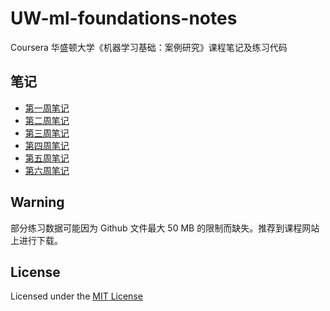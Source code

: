 # UW-ml-foundations-notes

Coursera 华盛顿大学《机器学习基础：案例研究》课程笔记及练习代码

## 笔记

* [第一周笔记](https://github.com/bighuang624/UW-ml-foundations-notes/blob/master/%E7%AC%AC%E4%B8%80%E5%91%A8%E7%AC%94%E8%AE%B0.md)
* [第二周笔记](https://github.com/bighuang624/UW-ml-foundations-notes/blob/master/%E7%AC%AC%E4%BA%8C%E5%91%A8%E7%AC%94%E8%AE%B0.md)
* [第三周笔记](https://github.com/bighuang624/UW-ml-foundations-notes/blob/master/%E7%AC%AC%E4%B8%89%E5%91%A8%E7%AC%94%E8%AE%B0.md)
* [第四周笔记](https://github.com/bighuang624/UW-ml-foundations-notes/blob/master/%E7%AC%AC%E5%9B%9B%E5%91%A8%E7%AC%94%E8%AE%B0.md)
* [第五周笔记](https://github.com/bighuang624/UW-ml-foundations-notes/blob/master/%E7%AC%AC%E4%BA%94%E5%91%A8%E7%AC%94%E8%AE%B0.md)
* [第六周笔记](https://github.com/bighuang624/UW-ml-foundations-notes/blob/master/%E7%AC%AC%E5%85%AD%E5%91%A8%E7%AC%94%E8%AE%B0.md)

## Warning

部分练习数据可能因为 Github 文件最大 50 MB 的限制而缺失。推荐到课程网站上进行下载。

## License

Licensed under the [MIT License](https://github.com/bighuang624/UW-ml-foundations-notes/blob/master/LICENSE)
